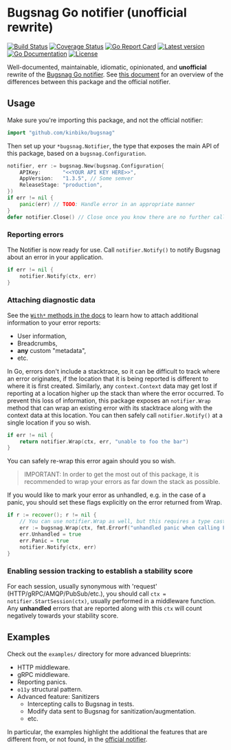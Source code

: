 # Bugsnag Go notifier (unofficial rewrite)

[![Build Status](https://github.com/kinbiko/bugsnag/workflows/Go/badge.svg)](https://github.com/kinbiko/bugsnag/actions)
[![Coverage Status](https://coveralls.io/repos/github/kinbiko/bugsnag/badge.svg?branch=master)](https://coveralls.io/github/kinbiko/bugsnag?branch=master)
[![Go Report Card](https://goreportcard.com/badge/github.com/kinbiko/bugsnag)](https://goreportcard.com/report/github.com/kinbiko/bugsnag)
[![Latest version](https://img.shields.io/github/tag/kinbiko/bugsnag.svg?label=latest%20version&style=flat)](https://github.com/kinbiko/bugsnag/releases)
[![Go Documentation](http://img.shields.io/badge/godoc-documentation-blue.svg?style=flat)](https://pkg.go.dev/github.com/kinbiko/bugsnag?tab=doc)
[![License](https://img.shields.io/github/license/kinbiko/bugsnag.svg?style=flat)](https://github.com/kinbiko/bugsnag/blob/master/.github/LICENSE)

Well-documented, maintainable, idiomatic, opinionated, and **unofficial** rewrite of the [Bugsnag Go notifier](https://github.com/bugsnag/bugsnag-go).
See [this document](./.github/official-notifier-difference.md) for an overview of the differences between this package and the official notifier.

## Usage

Make sure you're importing this package, and not the official notifier:

```go
import "github.com/kinbiko/bugsnag"
```

Then set up your `*bugsnag.Notifier`, the type that exposes the main API of this package, based on a `bugsnag.Configuration`.

```go
notifier, err := bugsnag.New(bugsnag.Configuration{
	APIKey:       "<<YOUR API KEY HERE>>",
	AppVersion:   "1.3.5", // Some semver
	ReleaseStage: "production",
})
if err != nil {
	panic(err) // TODO: Handle error in an appropriate manner
}
defer notifier.Close() // Close once you know there are no further calls to notifier.Notify or notifier.StartSession.
```

### Reporting errors

The Notifier is now ready for use.
Call `notifier.Notify()` to notify Bugsnag about an error in your application.

```go
if err != nil {
	notifier.Notify(ctx, err)
}
```

### Attaching diagnostic data

See the [`With*` methods in the docs](https://pkg.go.dev/github.com/kinbiko/bugsnag) to learn how to attach additional information to your error reports:

- User information,
- Breadcrumbs,
- **any** custom "metadata",
- etc.

In Go, errors don't include a stacktrace, so it can be difficult to track where an error originates, if the location that it is being reported is different to where it is first created.
Similarly, any `context.Context` data may get lost if reporting at a location higher up the stack than where the error occurred.
To prevent this loss of information, this package exposes an `notifier.Wrap` method that can wrap an existing error with its stacktrace along with the context data at this location.
You can then safely call `notifier.Notify()` at a single location if you so wish.

```go
if err != nil {
	return notifier.Wrap(ctx, err, "unable to foo the bar")
}
```

You can safely re-wrap this error again should you so wish.

> IMPORTANT: In order to get the most out of this package, it is recommended to wrap your errors as far down the stack as possible.

If you would like to mark your error as unhandled, e.g. in the case of a panic, you should set these flags explicitly on the error returned from Wrap.

```go
if r := recover(); r != nil {
	// You can use notifier.Wrap as well, but this requires a type cast.
	err := bugsnag.Wrap(ctx, fmt.Errorf("unhandled panic when calling FooBar: %v", r))
	err.Unhandled = true
	err.Panic = true
	notifier.Notify(ctx, err)
}
```

### Enabling session tracking to establish a stability score

For each session, usually synonymous with 'request' (HTTP/gRPC/AMQP/PubSub/etc.), you should call `ctx = notifier.StartSession(ctx)`, usually performed in a middleware function.
Any **unhandled** errors that are reported along with this `ctx` will count negatively towards your stability score.

## Examples

Check out the `examples/` directory for more advanced blueprints:

- HTTP middleware.
- gRPC middleware.
- Reporting panics.
- `o11y` structural pattern.
- Advanced feature: Sanitizers
  - Intercepting calls to Bugsnag in tests.
  - Modify data sent to Bugsnag for sanitization/augmentation.
  - etc.

In particular, the examples highlight the additional the features that are different from, or not found, in the [official notifier](https://github.com/bugsnag/bugsnag-go).
